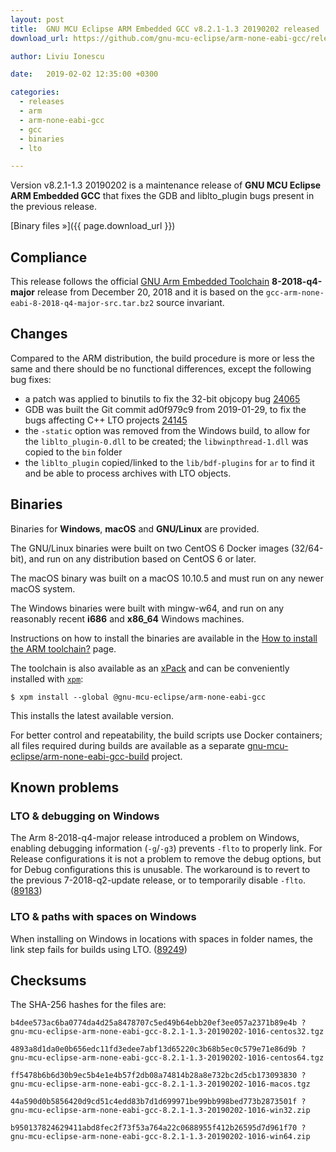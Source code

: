 ```yaml
---
layout: post
title:  GNU MCU Eclipse ARM Embedded GCC v8.2.1-1.3 20190202 released
download_url: https://github.com/gnu-mcu-eclipse/arm-none-eabi-gcc/releases/tag/v8.2.1-1.3/

author: Liviu Ionescu

date:   2019-02-02 12:35:00 +0300

categories:
  - releases
  - arm
  - arm-none-eabi-gcc
  - gcc
  - binaries
  - lto

---
```


Version v8.2.1-1.3 20190202 is a maintenance release of 
**GNU MCU Eclipse ARM Embedded GCC** that fixes the GDB and liblto_plugin 
bugs present in the previous release.

[Binary files »]({{ page.download_url }})

## Compliance

This release follows the official 
[GNU Arm Embedded Toolchain](https://developer.arm.com/open-source/gnu-toolchain/gnu-rm) 
**8-2018-q4-major** release from December 20, 2018 and it is based on the 
`gcc-arm-none-eabi-8-2018-q4-major-src.tar.bz2` source invariant.

## Changes

Compared to the ARM distribution, the build procedure is more or less the 
same and there should be no functional differences, except the following 
bug fixes:

- a patch was applied to binutils to fix the 32-bit objcopy bug 
  [24065](https://sourceware.org/bugzilla/show_bug.cgi?id=24065)
- GDB was built the Git commit ad0f979c9 from 2019-01-29, to fix the bugs
  affecting C++ LTO projects
  [24145](https://sourceware.org/bugzilla/show_bug.cgi?id=24145)
- the `-static` option was removed from the Windows build, to allow for 
  the `liblto_plugin-0.dll` to be created; the `libwinpthread-1.dll` was
  copied to the `bin` folder
- the `liblto_plugin` copied/linked to the `lib/bdf-plugins` for `ar`
  to find it and be able to process archives with LTO objects.

## Binaries

Binaries for **Windows**, **macOS** and **GNU/Linux** are provided.

The GNU/Linux binaries were built on two CentOS 6 Docker images (32/64-bit), 
and run on any distribution based on CentOS 6 or later.

The macOS binary was built on a macOS 10.10.5 and must run on any newer 
macOS system.

The Windows binaries were built with mingw-w64, and run on any reasonably 
recent **i686** and **x86_64** Windows machines.

Instructions on how to install the binaries are available in the 
[How to install the ARM toolchain?](https://gnu-mcu-eclipse.github.io/toolchain/arm/install/)
page.

The toolchain is also available as an 
[xPack](https://www.npmjs.com/package/@gnu-mcu-eclipse/arm-none-eabi-gcc) 
and can be conveniently installed with 
[`xpm`](https://www.npmjs.com/package/xpm):

```console
$ xpm install --global @gnu-mcu-eclipse/arm-none-eabi-gcc
```

This installs the latest available version.

For better control and repeatability, the build scripts use Docker containers; 
all files required during builds are available as a separate 
[gnu-mcu-eclipse/arm-none-eabi-gcc-build](https://github.com/gnu-mcu-eclipse/arm-none-eabi-gcc-build)
project. 

## Known problems

### LTO & debugging on Windows

The Arm 8-2018-q4-major release introduced a problem on Windows, enabling
debugging information (`-g`/`-g3`) prevents `-flto` to properly link. 
For Release configurations it is not a problem to remove the debug
options, but for Debug configurations this is unusable. The workaround 
is to revert to the previous 7-2018-q2-update release, or to temporarily disable `-flto`. ([89183](https://gcc.gnu.org/bugzilla/show_bug.cgi?id=89183))

### LTO & paths with spaces on Windows

When installing on Windows in locations with spaces in folder names,
the link step fails for builds using LTO.
([89249](https://gcc.gnu.org/bugzilla/show_bug.cgi?id=89249))

## Checksums

The SHA-256 hashes for the files are:

```console
b4dee573ac6ba0774da4d25a8478707c5ed49b64ebb20ef3ee057a2371b89e4b ?
gnu-mcu-eclipse-arm-none-eabi-gcc-8.2.1-1.3-20190202-1016-centos32.tgz

4893a8d1da0e0b656edc11fd3edee7abf13d65220c3b68b5ec0c579e71e86d9b ?
gnu-mcu-eclipse-arm-none-eabi-gcc-8.2.1-1.3-20190202-1016-centos64.tgz

ff5478b6b6d30b9ec5b4e1e4b57f2db08a74814b28a8e732bc2d5cb173093830 ?
gnu-mcu-eclipse-arm-none-eabi-gcc-8.2.1-1.3-20190202-1016-macos.tgz

44a590d0b5856420d9cd51c4edd83b7d1d699971be99bb998bed773b2873501f ?
gnu-mcu-eclipse-arm-none-eabi-gcc-8.2.1-1.3-20190202-1016-win32.zip

b950137824629411abd8fec2f73f53a764a22c0688955f412b26595d7d961f70 ?
gnu-mcu-eclipse-arm-none-eabi-gcc-8.2.1-1.3-20190202-1016-win64.zip
```
